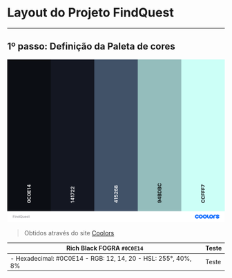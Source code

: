 # Layout do Projeto FindQuest

***

## 1º passo: Definição da Paleta de cores

![Paleta de cores do projeto FindQuest](src/assets/images/samples/FindQuest.png)

> Obtidos através do site [Coolors](https://coolors.co)

Rich Black FOGRA `#0C0E14` | Teste
--- | ---
- Hexadecimal: #0C0E14 - RGB: 12, 14, 20 - HSL: 255°, 40%, 8% | Teste